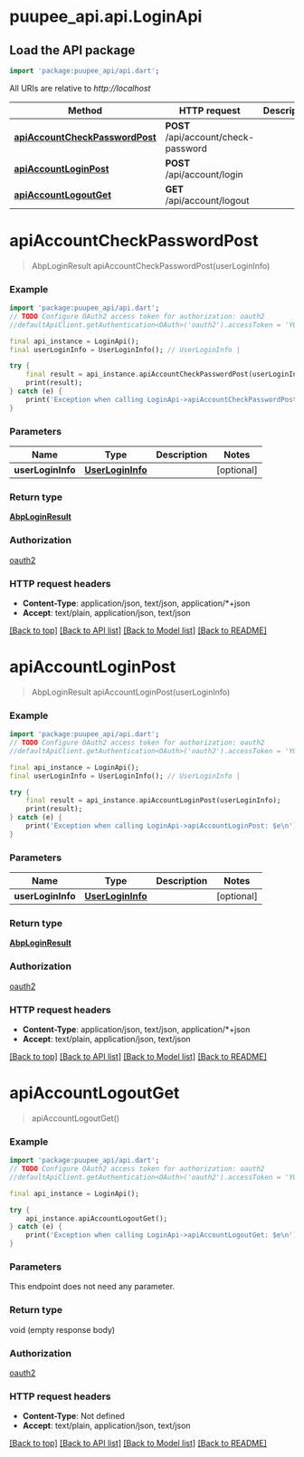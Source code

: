 # puupee_api.api.LoginApi

## Load the API package
```dart
import 'package:puupee_api/api.dart';
```

All URIs are relative to *http://localhost*

Method | HTTP request | Description
------------- | ------------- | -------------
[**apiAccountCheckPasswordPost**](LoginApi.md#apiaccountcheckpasswordpost) | **POST** /api/account/check-password | 
[**apiAccountLoginPost**](LoginApi.md#apiaccountloginpost) | **POST** /api/account/login | 
[**apiAccountLogoutGet**](LoginApi.md#apiaccountlogoutget) | **GET** /api/account/logout | 


# **apiAccountCheckPasswordPost**
> AbpLoginResult apiAccountCheckPasswordPost(userLoginInfo)



### Example
```dart
import 'package:puupee_api/api.dart';
// TODO Configure OAuth2 access token for authorization: oauth2
//defaultApiClient.getAuthentication<OAuth>('oauth2').accessToken = 'YOUR_ACCESS_TOKEN';

final api_instance = LoginApi();
final userLoginInfo = UserLoginInfo(); // UserLoginInfo | 

try {
    final result = api_instance.apiAccountCheckPasswordPost(userLoginInfo);
    print(result);
} catch (e) {
    print('Exception when calling LoginApi->apiAccountCheckPasswordPost: $e\n');
}
```

### Parameters

Name | Type | Description  | Notes
------------- | ------------- | ------------- | -------------
 **userLoginInfo** | [**UserLoginInfo**](UserLoginInfo.md)|  | [optional] 

### Return type

[**AbpLoginResult**](AbpLoginResult.md)

### Authorization

[oauth2](../README.md#oauth2)

### HTTP request headers

 - **Content-Type**: application/json, text/json, application/*+json
 - **Accept**: text/plain, application/json, text/json

[[Back to top]](#) [[Back to API list]](../README.md#documentation-for-api-endpoints) [[Back to Model list]](../README.md#documentation-for-models) [[Back to README]](../README.md)

# **apiAccountLoginPost**
> AbpLoginResult apiAccountLoginPost(userLoginInfo)



### Example
```dart
import 'package:puupee_api/api.dart';
// TODO Configure OAuth2 access token for authorization: oauth2
//defaultApiClient.getAuthentication<OAuth>('oauth2').accessToken = 'YOUR_ACCESS_TOKEN';

final api_instance = LoginApi();
final userLoginInfo = UserLoginInfo(); // UserLoginInfo | 

try {
    final result = api_instance.apiAccountLoginPost(userLoginInfo);
    print(result);
} catch (e) {
    print('Exception when calling LoginApi->apiAccountLoginPost: $e\n');
}
```

### Parameters

Name | Type | Description  | Notes
------------- | ------------- | ------------- | -------------
 **userLoginInfo** | [**UserLoginInfo**](UserLoginInfo.md)|  | [optional] 

### Return type

[**AbpLoginResult**](AbpLoginResult.md)

### Authorization

[oauth2](../README.md#oauth2)

### HTTP request headers

 - **Content-Type**: application/json, text/json, application/*+json
 - **Accept**: text/plain, application/json, text/json

[[Back to top]](#) [[Back to API list]](../README.md#documentation-for-api-endpoints) [[Back to Model list]](../README.md#documentation-for-models) [[Back to README]](../README.md)

# **apiAccountLogoutGet**
> apiAccountLogoutGet()



### Example
```dart
import 'package:puupee_api/api.dart';
// TODO Configure OAuth2 access token for authorization: oauth2
//defaultApiClient.getAuthentication<OAuth>('oauth2').accessToken = 'YOUR_ACCESS_TOKEN';

final api_instance = LoginApi();

try {
    api_instance.apiAccountLogoutGet();
} catch (e) {
    print('Exception when calling LoginApi->apiAccountLogoutGet: $e\n');
}
```

### Parameters
This endpoint does not need any parameter.

### Return type

void (empty response body)

### Authorization

[oauth2](../README.md#oauth2)

### HTTP request headers

 - **Content-Type**: Not defined
 - **Accept**: text/plain, application/json, text/json

[[Back to top]](#) [[Back to API list]](../README.md#documentation-for-api-endpoints) [[Back to Model list]](../README.md#documentation-for-models) [[Back to README]](../README.md)

